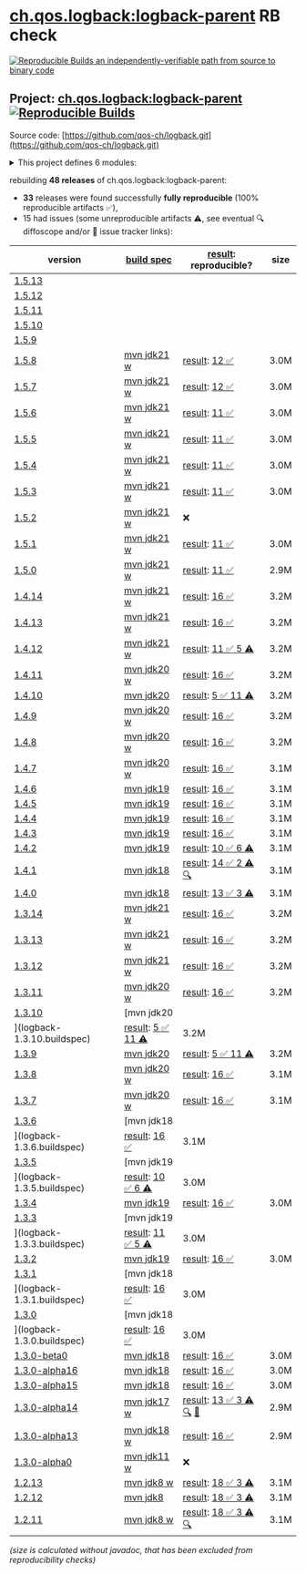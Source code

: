 [ch.qos.logback:logback-parent](https://central.sonatype.com/artifact/ch.qos.logback/logback-parent/versions) RB check
=======

[![Reproducible Builds](https://reproducible-builds.org/images/logos/rb.svg) an independently-verifiable path from source to binary code](https://reproducible-builds.org/)

## Project: [ch.qos.logback:logback-parent](https://central.sonatype.com/artifact/ch.qos.logback/logback-parent/versions) [![Reproducible Builds](https://img.shields.io/endpoint?url=https://raw.githubusercontent.com/jvm-repo-rebuild/reproducible-central/master/content/ch/qos/logback/badge.json)](https://github.com/jvm-repo-rebuild/reproducible-central/blob/master/content/ch/qos/logback/README.md)

Source code: [https://github.com/qos-ch/logback.git](https://github.com/qos-ch/logback.git)

<details><summary>This project defines 6 modules:</summary>

* [ch.qos.logback:logback-access](https://central.sonatype.com/artifact/ch.qos.logback/logback-access/overview)
* [ch.qos.logback:logback-classic](https://central.sonatype.com/artifact/ch.qos.logback/logback-classic/overview)
* [ch.qos.logback:logback-core](https://central.sonatype.com/artifact/ch.qos.logback/logback-core/overview)
* [ch.qos.logback:logback-examples](https://central.sonatype.com/artifact/ch.qos.logback/logback-examples/overview)
* [ch.qos.logback:logback-parent](https://central.sonatype.com/artifact/ch.qos.logback/logback-parent/overview)
* [ch.qos.logback:logback-site](https://central.sonatype.com/artifact/ch.qos.logback/logback-site/overview)
</details>

rebuilding **48 releases** of ch.qos.logback:logback-parent:
- **33** releases were found successfully **fully reproducible** (100% reproducible artifacts :white_check_mark:),
- 15 had issues (some unreproducible artifacts :warning:, see eventual :mag: diffoscope and/or :memo: issue tracker links):

| version | [build spec](/BUILDSPEC.md) | [result](https://reproducible-builds.org/docs/jvm/): reproducible? | size |
| -- | --------- | ------ | -- |
| [1.5.13](https://central.sonatype.com/artifact/ch.qos.logback/logback-parent/1.5.13/pom) | | | |
| [1.5.12](https://central.sonatype.com/artifact/ch.qos.logback/logback-parent/1.5.12/pom) | | | |
| [1.5.11](https://central.sonatype.com/artifact/ch.qos.logback/logback-parent/1.5.11/pom) | | | |
| [1.5.10](https://central.sonatype.com/artifact/ch.qos.logback/logback-parent/1.5.10/pom) | | | |
| [1.5.9](https://central.sonatype.com/artifact/ch.qos.logback/logback-parent/1.5.9/pom) | | | |
| [1.5.8](https://central.sonatype.com/artifact/ch.qos.logback/logback-parent/1.5.8/pom) | [mvn jdk21 w](logback-1.5.8.buildspec) | [result](logback-parent-1.5.8.buildinfo): [12 :white_check_mark: ](logback-parent-1.5.8.buildcompare) | 3.0M |
| [1.5.7](https://central.sonatype.com/artifact/ch.qos.logback/logback-parent/1.5.7/pom) | [mvn jdk21 w](logback-1.5.7.buildspec) | [result](logback-parent-1.5.7.buildinfo): [12 :white_check_mark: ](logback-parent-1.5.7.buildcompare) | 3.0M |
| [1.5.6](https://central.sonatype.com/artifact/ch.qos.logback/logback-parent/1.5.6/pom) | [mvn jdk21 w](logback-1.5.6.buildspec) | [result](logback-parent-1.5.6.buildinfo): [11 :white_check_mark: ](logback-parent-1.5.6.buildcompare) | 3.0M |
| [1.5.5](https://central.sonatype.com/artifact/ch.qos.logback/logback-parent/1.5.5/pom) | [mvn jdk21 w](logback-1.5.5.buildspec) | [result](logback-parent-1.5.5.buildinfo): [11 :white_check_mark: ](logback-parent-1.5.5.buildcompare) | 3.0M |
| [1.5.4](https://central.sonatype.com/artifact/ch.qos.logback/logback-parent/1.5.4/pom) | [mvn jdk21 w](logback-1.5.4.buildspec) | [result](logback-parent-1.5.4.buildinfo): [11 :white_check_mark: ](logback-parent-1.5.4.buildcompare) | 3.0M |
| [1.5.3](https://central.sonatype.com/artifact/ch.qos.logback/logback-parent/1.5.3/pom) | [mvn jdk21 w](logback-1.5.3.buildspec) | [result](logback-parent-1.5.3.buildinfo): [11 :white_check_mark: ](logback-parent-1.5.3.buildcompare) | 3.0M |
| [1.5.2](https://central.sonatype.com/artifact/ch.qos.logback/logback-parent/1.5.2/pom) | [mvn jdk21 w](logback-1.5.2.buildspec) | :x: | |
| [1.5.1](https://central.sonatype.com/artifact/ch.qos.logback/logback-parent/1.5.1/pom) | [mvn jdk21 w](logback-1.5.1.buildspec) | [result](logback-parent-1.5.1.buildinfo): [11 :white_check_mark: ](logback-parent-1.5.1.buildcompare) | 3.0M |
| [1.5.0](https://central.sonatype.com/artifact/ch.qos.logback/logback-parent/1.5.0/pom) | [mvn jdk21 w](logback-1.5.0.buildspec) | [result](logback-parent-1.5.0.buildinfo): [11 :white_check_mark: ](logback-parent-1.5.0.buildcompare) | 2.9M |
| [1.4.14](https://central.sonatype.com/artifact/ch.qos.logback/logback-parent/1.4.14/pom) | [mvn jdk21 w](logback-1.4.14.buildspec) | [result](logback-parent-1.4.14.buildinfo): [16 :white_check_mark: ](logback-parent-1.4.14.buildcompare) | 3.2M |
| [1.4.13](https://central.sonatype.com/artifact/ch.qos.logback/logback-parent/1.4.13/pom) | [mvn jdk21 w](logback-1.4.13.buildspec) | [result](logback-parent-1.4.13.buildinfo): [16 :white_check_mark: ](logback-parent-1.4.13.buildcompare) | 3.2M |
| [1.4.12](https://central.sonatype.com/artifact/ch.qos.logback/logback-parent/1.4.12/pom) | [mvn jdk21 w](logback-1.4.12.buildspec) | [result](logback-parent-1.4.12.buildinfo): [11 :white_check_mark:  5 :warning:](logback-parent-1.4.12.buildcompare) | 3.2M |
| [1.4.11](https://central.sonatype.com/artifact/ch.qos.logback/logback-parent/1.4.11/pom) | [mvn jdk20 w](logback-1.4.11.buildspec) | [result](logback-parent-1.4.11.buildinfo): [16 :white_check_mark: ](logback-parent-1.4.11.buildcompare) | 3.2M |
| [1.4.10](https://central.sonatype.com/artifact/ch.qos.logback/logback-parent/1.4.10/pom) | [mvn jdk20](logback-1.4.10.buildspec) | [result](logback-parent-1.4.10.buildinfo): [5 :white_check_mark:  11 :warning:](logback-parent-1.4.10.buildcompare) | 3.2M |
| [1.4.9](https://central.sonatype.com/artifact/ch.qos.logback/logback-parent/1.4.9/pom) | [mvn jdk20 w](logback-1.4.9.buildspec) | [result](logback-parent-1.4.9.buildinfo): [16 :white_check_mark: ](logback-parent-1.4.9.buildcompare) | 3.2M |
| [1.4.8](https://central.sonatype.com/artifact/ch.qos.logback/logback-parent/1.4.8/pom) | [mvn jdk20 w](logback-1.4.8.buildspec) | [result](logback-parent-1.4.8.buildinfo): [16 :white_check_mark: ](logback-parent-1.4.8.buildcompare) | 3.2M |
| [1.4.7](https://central.sonatype.com/artifact/ch.qos.logback/logback-parent/1.4.7/pom) | [mvn jdk20 w](logback-1.4.7.buildspec) | [result](logback-parent-1.4.7.buildinfo): [16 :white_check_mark: ](logback-parent-1.4.7.buildcompare) | 3.1M |
| [1.4.6](https://central.sonatype.com/artifact/ch.qos.logback/logback-parent/1.4.6/pom) | [mvn jdk19](logback-1.4.6.buildspec) | [result](logback-parent-1.4.6.buildinfo): [16 :white_check_mark: ](logback-parent-1.4.6.buildcompare) | 3.1M |
| [1.4.5](https://central.sonatype.com/artifact/ch.qos.logback/logback-parent/1.4.5/pom) | [mvn jdk19](logback-1.4.5.buildspec) | [result](logback-parent-1.4.5.buildinfo): [16 :white_check_mark: ](logback-parent-1.4.5.buildcompare) | 3.1M |
| [1.4.4](https://central.sonatype.com/artifact/ch.qos.logback/logback-parent/1.4.4/pom) | [mvn jdk19](logback-1.4.4.buildspec) | [result](logback-parent-1.4.4.buildinfo): [16 :white_check_mark: ](logback-parent-1.4.4.buildcompare) | 3.1M |
| [1.4.3](https://central.sonatype.com/artifact/ch.qos.logback/logback-parent/1.4.3/pom) | [mvn jdk19](logback-1.4.3.buildspec) | [result](logback-parent-1.4.3.buildinfo): [16 :white_check_mark: ](logback-parent-1.4.3.buildcompare) | 3.1M |
| [1.4.2](https://central.sonatype.com/artifact/ch.qos.logback/logback-parent/1.4.2/pom) | [mvn jdk19](logback-1.4.2.buildspec) | [result](logback-parent-1.4.2.buildinfo): [10 :white_check_mark:  6 :warning:](logback-parent-1.4.2.buildcompare) | 3.1M |
| [1.4.1](https://central.sonatype.com/artifact/ch.qos.logback/logback-parent/1.4.1/pom) | [mvn jdk18](logback-1.4.1.buildspec) | [result](logback-parent-1.4.1.buildinfo): [14 :white_check_mark:  2 :warning:](logback-parent-1.4.1.buildcompare) [:mag:](logback-parent-1.4.1.diffoscope) | 3.1M |
| [1.4.0](https://central.sonatype.com/artifact/ch.qos.logback/logback-parent/1.4.0/pom) | [mvn jdk18](logback-1.4.0.buildspec) | [result](logback-parent-1.4.0.buildinfo): [13 :white_check_mark:  3 :warning:](logback-parent-1.4.0.buildcompare) | 3.1M |
| [1.3.14](https://central.sonatype.com/artifact/ch.qos.logback/logback-parent/1.3.14/pom) | [mvn jdk21 w](logback-1.3.14.buildspec) | [result](logback-parent-1.3.14.buildinfo): [16 :white_check_mark: ](logback-parent-1.3.14.buildcompare) | 3.2M |
| [1.3.13](https://central.sonatype.com/artifact/ch.qos.logback/logback-parent/1.3.13/pom) | [mvn jdk21 w](logback-1.3.13.buildspec) | [result](logback-parent-1.3.13.buildinfo): [16 :white_check_mark: ](logback-parent-1.3.13.buildcompare) | 3.2M |
| [1.3.12](https://central.sonatype.com/artifact/ch.qos.logback/logback-parent/1.3.12/pom) | [mvn jdk21 w](logback-1.3.12.buildspec) | [result](logback-parent-1.3.12.buildinfo): [16 :white_check_mark: ](logback-parent-1.3.12.buildcompare) | 3.2M |
| [1.3.11](https://central.sonatype.com/artifact/ch.qos.logback/logback-parent/1.3.11/pom) | [mvn jdk20 w](logback-1.3.11.buildspec) | [result](logback-parent-1.3.11.buildinfo): [16 :white_check_mark: ](logback-parent-1.3.11.buildcompare) | 3.2M |
| [1.3.10](https://central.sonatype.com/artifact/ch.qos.logback/logback-parent/1.3.10/pom) | [mvn jdk20](logback-1.3.10.buildspec) | [result](logback-parent-1.3.10.buildinfo): [5 :white_check_mark:  11 :warning:](logback-parent-1.3.10.buildcompare) | 3.2M |
| [1.3.9](https://central.sonatype.com/artifact/ch.qos.logback/logback-parent/1.3.9/pom) | [mvn jdk20](logback-1.3.9.buildspec) | [result](logback-parent-1.3.9.buildinfo): [5 :white_check_mark:  11 :warning:](logback-parent-1.3.9.buildcompare) | 3.2M |
| [1.3.8](https://central.sonatype.com/artifact/ch.qos.logback/logback-parent/1.3.8/pom) | [mvn jdk20 w](logback-1.3.8.buildspec) | [result](logback-parent-1.3.8.buildinfo): [16 :white_check_mark: ](logback-parent-1.3.8.buildcompare) | 3.1M |
| [1.3.7](https://central.sonatype.com/artifact/ch.qos.logback/logback-parent/1.3.7/pom) | [mvn jdk20 w](logback-1.3.7.buildspec) | [result](logback-parent-1.3.7.buildinfo): [16 :white_check_mark: ](logback-parent-1.3.7.buildcompare) | 3.1M |
| [1.3.6](https://central.sonatype.com/artifact/ch.qos.logback/logback-parent/1.3.6/pom) | [mvn jdk18](logback-1.3.6.buildspec) | [result](logback-parent-1.3.6.buildinfo): [16 :white_check_mark: ](logback-parent-1.3.6.buildcompare) | 3.1M |
| [1.3.5](https://central.sonatype.com/artifact/ch.qos.logback/logback-parent/1.3.5/pom) | [mvn jdk19](logback-1.3.5.buildspec) | [result](logback-parent-1.3.5.buildinfo): [10 :white_check_mark:  6 :warning:](logback-parent-1.3.5.buildcompare) | 3.0M |
| [1.3.4](https://central.sonatype.com/artifact/ch.qos.logback/logback-parent/1.3.4/pom) | [mvn jdk19](logback-1.3.4.buildspec) | [result](logback-parent-1.3.4.buildinfo): [16 :white_check_mark: ](logback-parent-1.3.4.buildcompare) | 3.0M |
| [1.3.3](https://central.sonatype.com/artifact/ch.qos.logback/logback-parent/1.3.3/pom) | [mvn jdk19](logback-1.3.3.buildspec) | [result](logback-parent-1.3.3.buildinfo): [11 :white_check_mark:  5 :warning:](logback-parent-1.3.3.buildcompare) | 3.0M |
| [1.3.2](https://central.sonatype.com/artifact/ch.qos.logback/logback-parent/1.3.2/pom) | [mvn jdk19](logback-1.3.2.buildspec) | [result](logback-parent-1.3.2.buildinfo): [16 :white_check_mark: ](logback-parent-1.3.2.buildcompare) | 3.0M |
| [1.3.1](https://central.sonatype.com/artifact/ch.qos.logback/logback-parent/1.3.1/pom) | [mvn jdk18](logback-1.3.1.buildspec) | [result](logback-parent-1.3.1.buildinfo): [16 :white_check_mark: ](logback-parent-1.3.1.buildcompare) | 3.0M |
| [1.3.0](https://central.sonatype.com/artifact/ch.qos.logback/logback-parent/1.3.0/pom) | [mvn jdk18](logback-1.3.0.buildspec) | [result](logback-parent-1.3.0.buildinfo): [16 :white_check_mark: ](logback-parent-1.3.0.buildcompare) | 3.0M |
| [1.3.0-beta0](https://central.sonatype.com/artifact/ch.qos.logback/logback-parent/1.3.0-beta0/pom) | [mvn jdk18](logback-1.3.0-beta0.buildspec) | [result](logback-parent-1.3.0-beta0.buildinfo): [16 :white_check_mark: ](logback-parent-1.3.0-beta0.buildcompare) | 3.0M |
| [1.3.0-alpha16](https://central.sonatype.com/artifact/ch.qos.logback/logback-parent/1.3.0-alpha16/pom) | [mvn jdk18](logback-1.3.0-alpha16.buildspec) | [result](logback-parent-1.3.0-alpha16.buildinfo): [16 :white_check_mark: ](logback-parent-1.3.0-alpha16.buildcompare) | 3.0M |
| [1.3.0-alpha15](https://central.sonatype.com/artifact/ch.qos.logback/logback-parent/1.3.0-alpha15/pom) | [mvn jdk18](logback-1.3.0-alpha15.buildspec) | [result](logback-parent-1.3.0-alpha15.buildinfo): [16 :white_check_mark: ](logback-parent-1.3.0-alpha15.buildcompare) | 3.0M |
| [1.3.0-alpha14](https://central.sonatype.com/artifact/ch.qos.logback/logback-parent/1.3.0-alpha14/pom) | [mvn jdk17 w](logback-1.3.0-alpha14.buildspec) | [result](logback-parent-1.3.0-alpha14.buildinfo): [13 :white_check_mark:  3 :warning:](logback-parent-1.3.0-alpha14.buildcompare) [:mag:](logback-parent-1.3.0-alpha14.diffoscope) [:memo:](https://github.com/qos-ch/logback/pull/571) | 2.9M |
| [1.3.0-alpha13](https://central.sonatype.com/artifact/ch.qos.logback/logback-parent/1.3.0-alpha13/pom) | [mvn jdk18 w](logback-1.3.0-alpha13.buildspec) | [result](logback-parent-1.3.0-alpha13.buildinfo): [16 :white_check_mark: ](logback-parent-1.3.0-alpha13.buildcompare) | 2.9M |
| [1.3.0-alpha0](https://central.sonatype.com/artifact/ch.qos.logback/logback-parent/1.3.0-alpha0/pom) | [mvn jdk11 w](logback-1.3.0-alpha0.buildspec) | :x: | |
| [1.2.13](https://central.sonatype.com/artifact/ch.qos.logback/logback-parent/1.2.13/pom) | [mvn jdk8 w](logback-1.2.13.buildspec) | [result](logback-parent-1.2.13.buildinfo): [18 :white_check_mark:  3 :warning:](logback-parent-1.2.13.buildcompare) | 3.1M |
| [1.2.12](https://central.sonatype.com/artifact/ch.qos.logback/logback-parent/1.2.12/pom) | [mvn jdk8](logback-1.2.12.buildspec) | [result](logback-parent-1.2.12.buildinfo): [18 :white_check_mark:  3 :warning:](logback-parent-1.2.12.buildcompare) | 3.1M |
| [1.2.11](https://central.sonatype.com/artifact/ch.qos.logback/logback-parent/1.2.11/pom) | [mvn jdk8 w](logback-1.2.11.buildspec) | [result](logback-parent-1.2.11.buildinfo): [18 :white_check_mark:  3 :warning:](logback-parent-1.2.11.buildcompare) [:mag:](logback-parent-1.2.11.diffoscope) | 3.1M |

<i>(size is calculated without javadoc, that has been excluded from reproducibility checks)</i>
